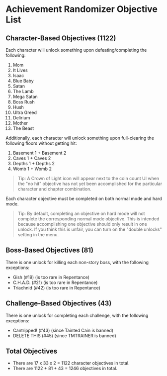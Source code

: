 # Achievement Randomizer Objective List

## Character-Based Objectives (1122)

Each character will unlock something upon defeating/completing the following:

1. Mom
2. It Lives
3. Isaac
4. Blue Baby
5. Satan
6. The Lamb
7. Mega Satan
8. Boss Rush
9. Hush
10. Ultra Greed
11. Delirium
12. Mother
13. The Beast

Additionally, each character will unlock something upon full-clearing the following floors without getting hit:

1. Basement 1 + Basement 2
2. Caves 1 + Caves 2
3. Depths 1 + Depths 2
4. Womb 1 + Womb 2

> Tip: A Crown of Light icon will appear next to the coin count UI when the "no hit" objective has not yet been accomplished for the particular character and chapter combination.

Each character objective must be completed on both normal mode and hard mode.

> Tip: By default, completing an objective on hard mode will not complete the corresponding normal mode objective. This is intended because accomplishing one objective should only result in one unlock. If you think this is unfair, you can turn on the "double unlocks" setting in the menu.

## Boss-Based Objectives (81)

There is one unlock for killing each non-story boss, with the following exceptions:

- Gish (#19) (is too rare in Repentance)
- C.H.A.D. (#21) (is too rare in Repentance)
- Triachnid (#42) (is too rare in Repentance)

## Challenge-Based Objectives (43)

There is one unlock for completing each challenge, with the following exceptions:

- Cantripped! (#43) (since Tainted Cain is banned)
- DELETE THIS (#45) (since TMTRAINER is banned)

## Total Objectives

- There are 17 x 33 x 2 = 1122 character objectives in total.
- There are 1122 + 81 + 43 = 1246 objectives in total.
